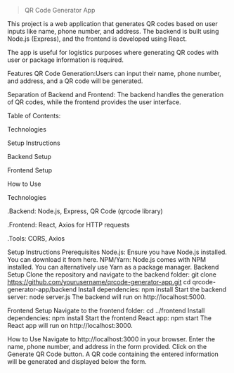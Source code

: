 >QR Code Generator App
>
>
This project is a web application that generates QR codes based on user inputs like name, phone number, and address. The backend is built using Node.js (Express), and the frontend is developed using React.


The app is useful for logistics purposes where generating QR codes with user or package information is required.

Features
QR Code Generation:Users can input their name, phone number, and address, and a QR code will be generated.


Separation of Backend and Frontend: The backend handles the generation of QR codes, while the frontend provides the user interface.

Table of Contents:

  Technologies
  
  Setup Instructions
  
  Backend Setup
  
  Frontend Setup
  
  How to Use
  
 
Technologies


  .Backend: Node.js, Express, QR Code (qrcode library)
  
  .Frontend: React, Axios for HTTP requests
  
  .Tools: CORS, Axios


Setup Instructions
  Prerequisites
    Node.js: Ensure you have Node.js installed. You can download it from here.
    NPM/Yarn: Node.js comes with NPM installed. You can alternatively use Yarn as a package manager.
    Backend Setup
Clone the repository and navigate to the backend folder:
  git clone https://github.com/yourusername/qrcode-generator-app.git
  cd qrcode-generator-app/backend
Install dependencies:
  npm install
Start the backend server:
  node server.js
The backend will run on http://localhost:5000.


Frontend Setup
Navigate to the frontend folder:
  cd ../frontend
Install dependencies:
  npm install
Start the frontend React app:
  npm start
The React app will run on http://localhost:3000.


How to Use
Navigate to http://localhost:3000 in your browser.
Enter the name, phone number, and address in the form provided.
Click on the Generate QR Code button.
A QR code containing the entered information will be generated and displayed below the form.



